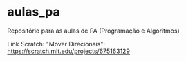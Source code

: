 # aulas_pa
Repositório para as aulas de PA (Programação e Algoritmos)

Link Scratch: "Mover Direcionais": https://scratch.mit.edu/projects/675163129

